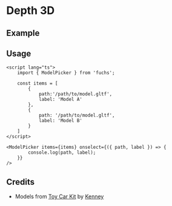 <script lang="ts">
	import Example from './Example.svelte';
</script>

# Depth 3D

## Example

<Example />

## Usage

```svelte
<script lang="ts">
	import { ModelPicker } from 'fuchs';

	const items = [
		{
			path:'/path/to/model.gltf',
			label: 'Model A'
		},
		{
			path: '/path/to/model.gltf',
			label: 'Model B'
		}
	]
</script>

<ModelPicker items={items} onselect={({ path, label }) => {
		console.log(path, label);
	}}
/>
```

## Credits

- Models from [Toy Car Kit](https://kenney.nl/assets/toy-car-kit) by [Kenney](https://kenney.nl)